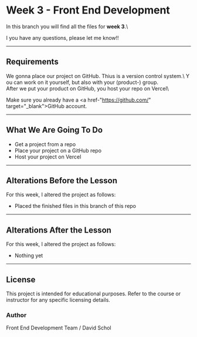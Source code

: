 # Week 3 - Front End Development

In this branch you will find all the files for **week 3**.\

I you have any questions, please let me know!!

------------------------------------------------------------------------

## Requirements

We gonna place our project on GitHub. Thius is a version control system.\ Y
ou can work on it yourself, but also with your (product-) group.\
After we put your product on GitHub, you host your repo on Vercel\

Make sure you already have a <a href-"https://github.com/" target="_blank">GitHub</a> account.

------------------------------------------------------------------------

## What We Are Going To Do

- Get a project from a repo
-  Place your project on a GitHub repo
-  Host your project on Vercel

------------------------------------------------------------------------

## Alterations Before the Lesson

For this week, I altered the project as follows:

-   Placed the finished files in this branch of this repo

------------------------------------------------------------------------

## Alterations After the Lesson

For this week, I altered the project as follows:

-   Nothing yet

------------------------------------------------------------------------

## License

This project is intended for educational purposes.
Refer to the course or instructor for any specific licensing details.

### Author

Front End Development Team / David Schol
